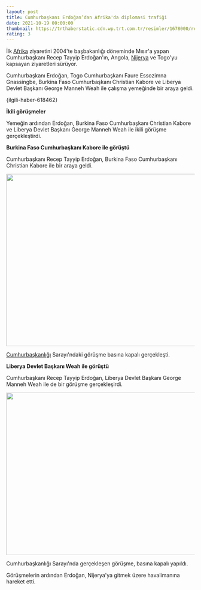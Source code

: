 ```yaml
--- 
layout: post
title: Cumhurbaşkanı Erdoğan’dan Afrika'da diplomasi trafiği
date: 2021-10-19 00:00:00
thumbnail: https://trthaberstatic.cdn.wp.trt.com.tr/resimler/1678000/recep-tayyip-erdogan-aa-1678002.jpg
rating: 3
---
```

<p>
	İlk <a href="https://www.trthaber.com/etiket/afrika/" target="_blank">Afrika</a> ziyaretini 2004'te başbakanlığı döneminde Mısır'a yapan Cumhurbaşkanı Recep Tayyip Erdoğan'ın, Angola, <a href="https://www.trthaber.com/etiket/nijerya/" target="_blank">Nijerya</a> ve Togo'yu kapsayan ziyaretleri sürüyor. </p>
<p>
	Cumhurbaşkanı Erdoğan, Togo Cumhurbaşkanı Faure Essozimna Gnassingbe, Burkina Faso Cumhurbaşkanı Christian Kabore ve Liberya Devlet Başkanı George Manneh Weah ile çalışma yemeğinde bir araya geldi.</p>
<p>
	{ilgili-haber-618462}</p>
<p>
	<strong>İkili görüşmeler</strong></p>
<p>
	Yemeğin ardından Erdoğan, Burkina Faso Cumhurbaşkanı Christian Kabore ve Liberya Devlet Başkanı George Manneh Weah ile ikili görüşme gerçekleştirdi. </p>
<p>
	<strong>Burkina Faso Cumhurbaşkanı Kabore ile görüştü</strong></p>
<p>
	Cumhurbaşkanı Recep Tayyip Erdoğan, Burkina Faso Cumhurbaşkanı Christian Kabore ile bir araya geldi.</p>
<p>
	<img alt="" src="../dosyalar/images/aa_picture_20211019_25880347.jpg" style="width: 650px; height: 459px;" /></p>
<p>
	<a href="https://www.trthaber.com/etiket/cumhurbaskanligi/" target="_blank">Cumhurbaşkanlığı</a> Sarayı'ndaki görüşme basına kapalı gerçekleşti.</p>
<p>
	<strong>Liberya Devlet Başkanı Weah ile görüştü</strong></p>
<p>
	Cumhurbaşkanı Recep Tayyip Erdoğan, Liberya Devlet Başkanı George Manneh Weah ile de bir görüşme gerçekleşirdi.</p>
<p>
	<img alt="" src="../dosyalar/images/aa_picture_20211019_25880799.jpg" style="width: 650px; height: 433px;" /></p>
<p>
	Cumhurbaşkanlığı Sarayı'nda gerçekleşen görüşme, basına kapalı yapıldı. </p>
<p>
	Görüşmelerin ardından Erdoğan, Nijerya'ya gitmek üzere havalimanına hareket etti.</p>
